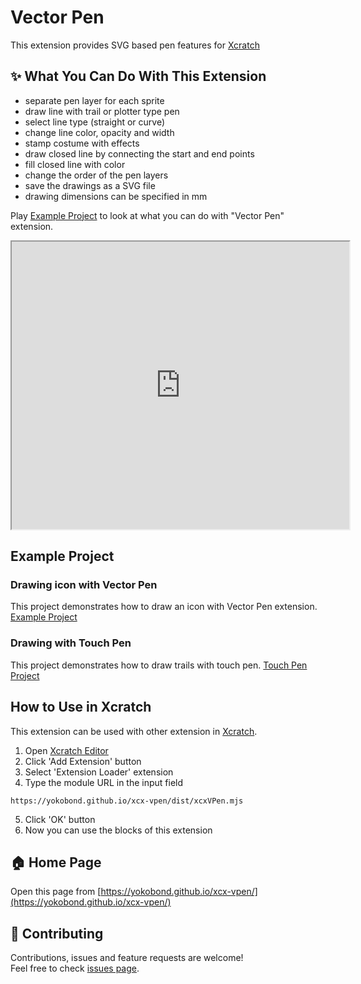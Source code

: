 # Vector Pen
This extension provides SVG based pen features for [Xcratch](https://xcratch.github.io/)


## ✨ What You Can Do With This Extension

- separate pen layer for each sprite
- draw line with trail or plotter type pen
- select line type (straight or curve)
- change line color, opacity and width
- stamp costume with effects
- draw closed line by connecting the start and end points
- fill closed line with color
- change the order of the pen layers
- save the drawings as a SVG file
- drawing dimensions can be specified in mm

Play [Example Project](https://xcratch.github.io/editor/#https://yokobond.github.io/xcx-vpen/projects/example.sb3) to look at what you can do with "Vector Pen" extension. 
<iframe src="https://xcratch.github.io/editor/player#https://yokobond.github.io/xcx-vpen/projects/example.sb3" width="540px" height="460px"></iframe>


## Example Project

### Drawing icon with Vector Pen
This project demonstrates how to draw an icon with Vector Pen extension.
[Example Project](https://xcratch.github.io/editor/#https://yokobond.github.io/xcx-vpen/projects/example.sb3)

### Drawing with Touch Pen
This project demonstrates how to draw trails with touch pen.
[Touch Pen Project](https://xcratch.github.io/editor/#https://yokobond.github.io/xcx-vpen/projects/touch-pen.sb3)


## How to Use in Xcratch

This extension can be used with other extension in [Xcratch](https://xcratch.github.io/). 
1. Open [Xcratch Editor](https://xcratch.github.io/editor)
2. Click 'Add Extension' button
3. Select 'Extension Loader' extension
4. Type the module URL in the input field 
```
https://yokobond.github.io/xcx-vpen/dist/xcxVPen.mjs
```
5. Click 'OK' button
6. Now you can use the blocks of this extension


## 🏠 Home Page

Open this page from [https://yokobond.github.io/xcx-vpen/](https://yokobond.github.io/xcx-vpen/)


## 🤝 Contributing

Contributions, issues and feature requests are welcome!<br />Feel free to check [issues page](https://github.com/yokobond/xcx-vpen/issues). 
